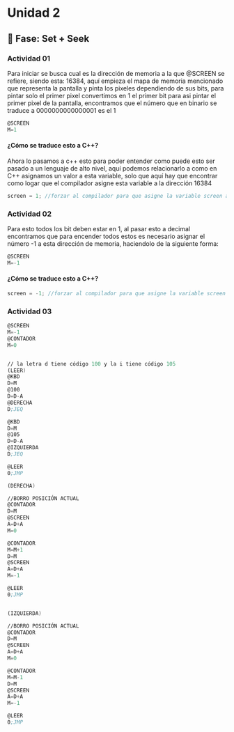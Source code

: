 # Unidad 2

## 🔎 Fase: Set + Seek

### Actividad 01
Para iniciar se busca cual es la dirección de memoria a la que @SCREEN se refiere, siendo esta: 16384, aquí empieza el mapa de memoria mencionado que representa la pantalla y pinta los pixeles dependiendo de sus bits, para pintar solo el primer pixel convertimos en 1 el primer bit para asi pintar el primer pixel de la pantalla, encontramos que el número que en binario se traduce a 0000000000000001 es el 1
```asm
@SCREEN
M=1
```
#### ¿Cómo se traduce esto a C++?
Ahora lo pasamos a c++ esto para poder entender como puede esto ser pasado a un lenguaje de alto nivel, aquí podemos relacionarlo a como en C++ asignamos un valor a esta variable, solo que aquí hay que encontrar como logar que el compilador asigne esta variable a la dirección 16384
```c++
screen = 1; //forzar al compilador para que asigne la variable screen a la dirección 16384
```
### Actividad 02
Para esto todos los bit deben estar en 1, al pasar esto a decimal encontramos que para encender todos estos es necesario asignar el número -1 a esta dirección de memoria, haciendolo de la siguiente forma:
```asm
@SCREEN
M=-1
```
#### ¿Cómo se traduce esto a C++?
```c++
screen = -1; //forzar al compilador para que asigne la variable screen a la dirección 16384
```

### Actividad 03
```asm
@SCREEN
M=-1
@CONTADOR
M=0


// la letra d tiene código 100 y la i tiene código 105
(LEER)
@KBD
D=M
@100
D=D-A
@DERECHA
D;JEQ

@KBD
D=M
@105
D=D-A
@IZQUIERDA
D;JEQ

@LEER
0;JMP

(DERECHA)

//BORRO POSICIÓN ACTUAL
@CONTADOR
D=M
@SCREEN
A=D+A
M=0

@CONTADOR
M=M+1
D=M
@SCREEN
A=D+A
M=-1

@LEER
0;JMP


(IZQUIERDA)

//BORRO POSICIÓN ACTUAL
@CONTADOR
D=M
@SCREEN
A=D+A
M=0

@CONTADOR
M=M-1
D=M
@SCREEN
A=D+A
M=-1

@LEER
0;JMP
```
